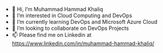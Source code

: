 - 👋 Hi, I’m Muhammad Hammad Khaliq
- 👀 I’m interested in Cloud Computing and DevOps 
- 🌱 I’m currently learning DevOps and Microsoft Azure Cloud
- 💞️ I’m looking to collaborate on DevOps Projects
- 📫 Please find me on Linkedin at https://www.linkedin.com/in/muhammad-hammad-khaliq/

<!---
hammad566/hammad566 is a ✨ special ✨ repository because its `README.md` (this file) appears on your GitHub profile.
You can click the Preview link to take a look at your changes.
--->
